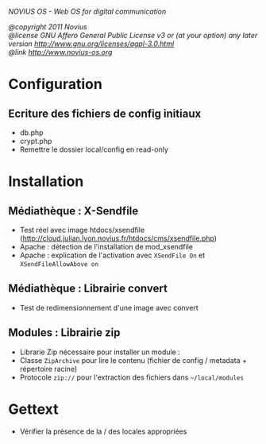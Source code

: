 
*NOVIUS OS - Web OS for digital communication*

*@copyright  2011 Novius<br />
@license    GNU Affero General Public License v3 or (at your option) any later version
            http://www.gnu.org/licenses/agpl-3.0.html<br />
@link http://www.novius-os.org*


Configuration
==============

Ecriture des fichiers de config initiaux
----------------------------------------

* db.php
* crypt.php
* Remettre le dossier local/config en read-only


Installation
============


Médiathèque : X-Sendfile
------------------------

* Test réel avec image htdocs/xsendfile (http://cloud.julian.lyon.novius.fr/htdocs/cms/xsendfile.php)
* Apache : détection de l'installation de mod_xsendfile
* Apache : explication de l'activation avec `XSendFile On` et `XSendFileAllowAbove on`

Médiathèque : Librairie convert
-------------------------------

* Test de redimensionnement d'une image avec convert

Modules : Librairie zip
-------------------------------

* Librarie Zip nécessaire pour installer un module :
 * Classe `ZipArchive` pour lire le contenu (fichier de config / metadata + répertoire racine)
 * Protocole `zip://` pour l'extraction des fichiers dans `~/local/modules`


Gettext
=======

* Vérifier la présence de la / des locales appropriées
